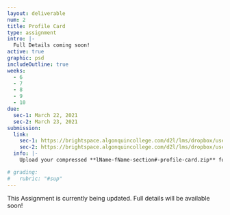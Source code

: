 ```yaml
---
layout: deliverable
num: 2
title: Profile Card
type: assignment
intro: |-
  Full Details coming soon!
active: true
graphic: psd
includeOutline: true
weeks:
  - 6
  - 7
  - 8
  - 9
  - 10
due:
  sec-1: March 22, 2021
  sec-2: March 23, 2021
submission:
  link:
    sec-1: https://brightspace.algonquincollege.com/d2l/lms/dropbox/user/folder_submit_files.d2l?db=289601&grpid=0&isprv=0&bp=0&ou=332375
    sec-2: https://brightspace.algonquincollege.com/d2l/lms/dropbox/user/folder_submit_files.d2l?db=290050&grpid=0&isprv=0&bp=0&ou=317259
  info: |-
    Upload your compressed **lName-fName-section#-profile-card.zip** folder on Brightspace.

# grading:
#   rubric: "#sup"
---
```


<div class="highlight-box" style="margin: 0;">
  <p class="scale-4">
    This Assignment is currently being updated. Full details will be available soon!
  </p>
</div>
